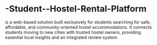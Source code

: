 # -Student--Hostel-Rental-Platform
 is a web-based solution built exclusively for students searching for safe, affordable, and community-oriented hostel accommodations. It connects students moving to new cities with trusted hostel owners, providing essential local insights and an integrated review system.
